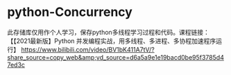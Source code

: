 # python-Concurrency
此存储库仅用作个人学习，保存python多线程学习过程和代码。课程链接：【【2021最新版】Python 并发编程实战，用多线程、多进程、多协程加速程序运行】 https://www.bilibili.com/video/BV1bK411A7tV/?share_source=copy_web&amp;vd_source=d6a5a9e1e19bacd0be95f3785d47ed3c
